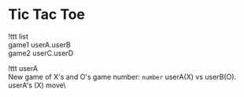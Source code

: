 # Tic Tac Toe
!ttt list\
game1 userA.userB\
game2 userC.userD

!ttt userA\
New game of X's and O's game number: `number` userA(X) vs userB(O). userA's (X) move\



